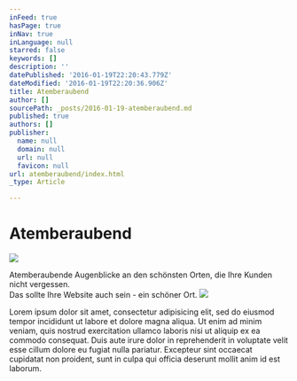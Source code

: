 ```yaml
---
inFeed: true
hasPage: true
inNav: true
inLanguage: null
starred: false
keywords: []
description: ''
datePublished: '2016-01-19T22:20:43.779Z'
dateModified: '2016-01-19T22:20:36.906Z'
title: Atemberaubend
author: []
sourcePath: _posts/2016-01-19-atemberaubend.md
published: true
authors: []
publisher:
  name: null
  domain: null
  url: null
  favicon: null
url: atemberaubend/index.html
_type: Article

---
```

# Atemberaubend
![](https://s3-us-west-2.amazonaws.com/the-grid-img/p/e0d834830ecadaf89f2b19f1040dad7089600924.jpg)

Atemberaubende Augenblicke an den schönsten Orten, die Ihre Kunden nicht vergessen.   
Das sollte Ihre Website auch sein - ein schöner Ort.
![](https://the-grid-user-content.s3-us-west-2.amazonaws.com/ff5b5b59-06f5-43df-ac24-4a1565d46247.jpg)

Lorem ipsum dolor sit amet, consectetur adipisicing elit, sed do eiusmod tempor incididunt ut labore et dolore magna aliqua. Ut enim ad minim veniam, quis nostrud exercitation ullamco laboris nisi ut aliquip ex ea commodo consequat. Duis aute irure dolor in reprehenderit in voluptate velit esse cillum dolore eu fugiat nulla pariatur. Excepteur sint occaecat cupidatat non proident, sunt in culpa qui officia deserunt mollit anim id est laborum.
